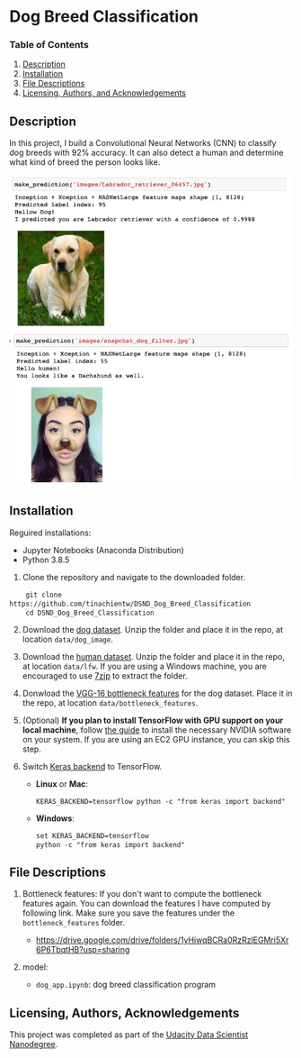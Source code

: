     
# Dog Breed Classification

### Table of Contents   
1. [Description](#description)
2. [Installation](#installation)
3. [File Descriptions](#files)
4. [Licensing, Authors, and Acknowledgements](#licensing)

## Description<a name="description"></a>

In this project, I build a Convolutional Neural Networks (CNN) to classify dog breeds with 92% accuracy. It can also detect a human and determine what kind of breed the person looks like.


![Lanes Image](./doc/predict_dog.png)
![Lanes Image](./doc/predict_human.png)

## Installation <a name="installation"></a>

Reguired installations:

* Jupyter Notebooks (Anaconda Distribution)
* Python 3.8.5

1. Clone the repository and navigate to the downloaded folder.
```
    git clone https://github.com/tinachientw/DSND_Dog_Breed_Classification
    cd DSND_Dog_Breed_Classification
```

2. Download the [dog dataset](https://s3-us-west-1.amazonaws.com/udacity-aind/dog-project/dogImages.zip).  Unzip the folder and place it in the repo, at location `data/dog_image`. 

3. Download the [human dataset](https://s3-us-west-1.amazonaws.com/udacity-aind/dog-project/lfw.zip).  Unzip the folder and place it in the repo, at location `data/lfw`.  If you are using a Windows machine, you are encouraged to use [7zip](http://www.7-zip.org/) to extract the folder. 

4. Donwload the [VGG-16 bottleneck features](https://s3-us-west-1.amazonaws.com/udacity-aind/dog-project/DogVGG16Data.npz) for the dog dataset.  Place it in the repo, at location `data/bottleneck_features`.

5. (Optional) __If you plan to install TensorFlow with GPU support on your local machine__, follow [the guide](https://www.tensorflow.org/install/) to install the necessary NVIDIA software on your system.  If you are using an EC2 GPU instance, you can skip this step.

6. Switch [Keras backend](https://keras.io/backend/) to TensorFlow.
    - __Linux__ or __Mac__: 
        ```
        KERAS_BACKEND=tensorflow python -c "from keras import backend"
        ```
    - __Windows__: 
        ```
        set KERAS_BACKEND=tensorflow
        python -c "from keras import backend"
        ```

## File Descriptions <a name="files"></a>

1. Bottleneck features:
    If you don't want to compute the bottleneck features again. You can download the features I have computed by following link. Make sure you save the features under the `bottleneck_features` folder.
    * https://drive.google.com/drive/folders/1yHiwqBCRa0RzRzlEGMri5Xr6P6TbqtHB?usp=sharing
    
2. model:
    * `dog_app.ipynb`: dog breed classification program


## Licensing, Authors, Acknowledgements<a name="licensing"></a>

This project was completed as part of the [Udacity Data Scientist Nanodegree](https://www.udacity.com/course/data-scientist-nanodegree--nd025).


